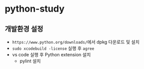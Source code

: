# python-study

## 개발환경 설정
- `https://www.python.org/downloads/`에서 dpkg 다운로드 및 설치
- `sudo xcodebuild -license` 실행 후 `agree`
- vs code 실행 후 Python extension 설치
  - pylint 설치


